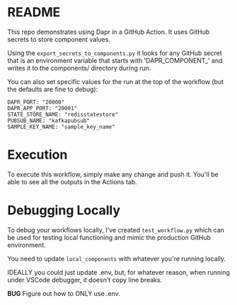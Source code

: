 # README

This repo demonstrates using Dapr in a GitHub Action. It uses GitHub secrets to store component values.

Using the `export_secrets_to_components.py` it looks for any GitHub secret that is an environment variable that starts with 'DAPR_COMPONENT_' and writes it to the components/ directory during run.

You can also set specific values for the run at the top of the workflow (but the defaults are fine to debug):

```
DAPR_PORT: "20000"
DAPR_APP_PORT: "20001"
STATE_STORE_NAME: "redisstatestore"
PUBSUB_NAME: "kafkapubsub"
SAMPLE_KEY_NAME: "sample_key_name"
```

# Execution
To execute this workflow, simply make any change and push it. You'll be able to see all the outputs in the Actions tab.

# Debugging Locally
To debug your workflows locally, I've created `test_workflow.py` which can be used for testing local functioning and mimic the production GitHub environment.

You need to update `local_components` with whatever you're running locally.

IDEALLY you could just update .env, but, for whatever reason, when running under VSCode debugger, it doesn't copy line breaks. 

**BUG** Figure out how to ONLY use .env.
